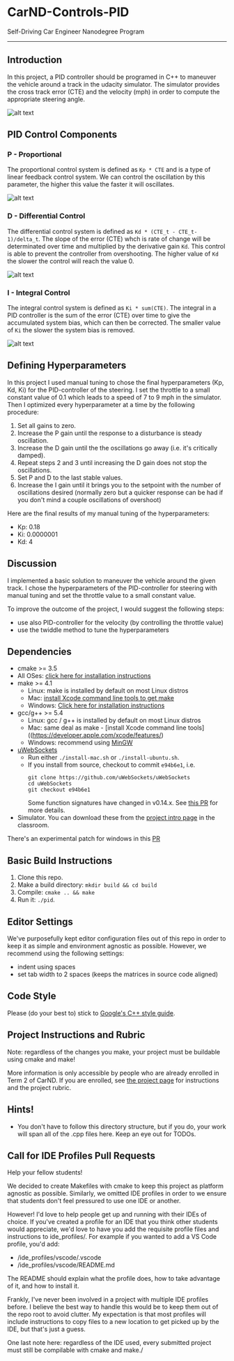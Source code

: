 
# CarND-Controls-PID
Self-Driving Car Engineer Nanodegree Program

---


[//]: # (Image References)

[image1]: ./writeup/Simulator.jpg "Introduction Image of Simulator"
[image2]: ./writeup/PID_varyingP.jpg "Example of P-Control (https://en.wikipedia.org/wiki/PID_controller#/media/File:PID_varyingP.jpg)"
[image3]: ./writeup/PID_varyingD.jpg "Example of D-Control (https://en.wikipedia.org/wiki/PID_controller#/media/File:Change_with_Kd.png)"
[image4]: ./writeup/PID_varyingI.jpg "Example of I-Control (https://en.wikipedia.org/wiki/PID_controller#/media/File:Change_with_Ki.png)"



## Introduction 
In this project, a PID controller should be programed in C++ to maneuver the vehicle around a track in the udacity simulator. The simulator provides the cross track error (CTE) and the velocity (mph) in order to compute the appropriate steering angle.

![alt text][image1]

## PID Control Components

### P - Proportional
The proportional control system is defined as `Kp * CTE` and is a type of linear feedback control system. We can control the oscillation by this parameter, the higher this value the faster it will oscillates.

![alt text][image2]

### D - Differential Control
The differential control system is defined as `Kd * (CTE_t - CTE_t-1)/delta_t`. The slope of the error (CTE) whch is  rate of change will be determinated over time and multiplied by the derivative gain `Kd`. This control is able to prevent the controller from overshooting. The higher value of `Kd` the slower the control will reach the value 0.

![alt text][image3]

### I - Integral Control
The integral control system is defined as `Ki * sum(CTE)`. The integral in a PID controller is the sum of the error (CTE) over time to give the accumulated system bias, which can then be corrected. The smaller value of `Ki` the slower the system bias is removed. 

![alt text][image4]


## Defining Hyperparameters
In this project I used manual tuning to chose the final hyperparameters (Kp, Kd, Ki) for the PID-controller of the steering. I set the throttle to a small constant value of 0.1 which leads to a speed of 7 to 9 mph in the simulator. Then I optimized every hyperparameter at a time by the following procedure:

1. Set all gains to zero.
2. Increase the P gain until the response to a disturbance is steady oscillation.
3. Increase the D gain until the the oscillations go away (i.e. it's critically damped).
4. Repeat steps 2 and 3 until increasing the D gain does not stop the oscillations.
5. Set P and D to the last stable values.
6. Increase the I gain until it brings you to the setpoint with the number of oscillations desired (normally zero but a quicker response can be had if you don't mind a couple oscillations of overshoot)

Here are the final results of my manual tuning of the hyperparameters:

* Kp: 0.18
* Ki: 0.0000001
* Kd: 4


## Discussion
I implemented a basic solution to maneuver the vehicle around the given track. I chose the hyperparameters of the PID-controller for steering with manual tuning and set the throttle value to a small constant value. 

To improve the outcome of the project, I would suggest the following steps:
* use also PID-controller for the velocity (by controlling the throttle value)
* use the twiddle method to tune the hyperparameters


## Dependencies

* cmake >= 3.5
 * All OSes: [click here for installation instructions](https://cmake.org/install/)
* make >= 4.1
  * Linux: make is installed by default on most Linux distros
  * Mac: [install Xcode command line tools to get make](https://developer.apple.com/xcode/features/)
  * Windows: [Click here for installation instructions](http://gnuwin32.sourceforge.net/packages/make.htm)
* gcc/g++ >= 5.4
  * Linux: gcc / g++ is installed by default on most Linux distros
  * Mac: same deal as make - [install Xcode command line tools]((https://developer.apple.com/xcode/features/)
  * Windows: recommend using [MinGW](http://www.mingw.org/)
* [uWebSockets](https://github.com/uWebSockets/uWebSockets)
  * Run either `./install-mac.sh` or `./install-ubuntu.sh`.
  * If you install from source, checkout to commit `e94b6e1`, i.e.
    ```
    git clone https://github.com/uWebSockets/uWebSockets 
    cd uWebSockets
    git checkout e94b6e1
    ```
    Some function signatures have changed in v0.14.x. See [this PR](https://github.com/udacity/CarND-MPC-Project/pull/3) for more details.
* Simulator. You can download these from the [project intro page](https://github.com/udacity/self-driving-car-sim/releases) in the classroom.

There's an experimental patch for windows in this [PR](https://github.com/udacity/CarND-PID-Control-Project/pull/3)

## Basic Build Instructions

1. Clone this repo.
2. Make a build directory: `mkdir build && cd build`
3. Compile: `cmake .. && make`
4. Run it: `./pid`. 

## Editor Settings

We've purposefully kept editor configuration files out of this repo in order to
keep it as simple and environment agnostic as possible. However, we recommend
using the following settings:

* indent using spaces
* set tab width to 2 spaces (keeps the matrices in source code aligned)

## Code Style

Please (do your best to) stick to [Google's C++ style guide](https://google.github.io/styleguide/cppguide.html).

## Project Instructions and Rubric

Note: regardless of the changes you make, your project must be buildable using
cmake and make!

More information is only accessible by people who are already enrolled in Term 2
of CarND. If you are enrolled, see [the project page](https://classroom.udacity.com/nanodegrees/nd013/parts/40f38239-66b6-46ec-ae68-03afd8a601c8/modules/f1820894-8322-4bb3-81aa-b26b3c6dcbaf/lessons/e8235395-22dd-4b87-88e0-d108c5e5bbf4/concepts/6a4d8d42-6a04-4aa6-b284-1697c0fd6562)
for instructions and the project rubric.

## Hints!

* You don't have to follow this directory structure, but if you do, your work
  will span all of the .cpp files here. Keep an eye out for TODOs.

## Call for IDE Profiles Pull Requests

Help your fellow students!

We decided to create Makefiles with cmake to keep this project as platform
agnostic as possible. Similarly, we omitted IDE profiles in order to we ensure
that students don't feel pressured to use one IDE or another.

However! I'd love to help people get up and running with their IDEs of choice.
If you've created a profile for an IDE that you think other students would
appreciate, we'd love to have you add the requisite profile files and
instructions to ide_profiles/. For example if you wanted to add a VS Code
profile, you'd add:

* /ide_profiles/vscode/.vscode
* /ide_profiles/vscode/README.md

The README should explain what the profile does, how to take advantage of it,
and how to install it.

Frankly, I've never been involved in a project with multiple IDE profiles
before. I believe the best way to handle this would be to keep them out of the
repo root to avoid clutter. My expectation is that most profiles will include
instructions to copy files to a new location to get picked up by the IDE, but
that's just a guess.

One last note here: regardless of the IDE used, every submitted project must
still be compilable with cmake and make./
